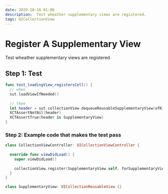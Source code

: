 ```yaml
---
date: 2020-10-16 01:06
description:  Test wheather supplementary views are registered.
tags: UICollectionView
---
```


# Register A Supplementary View

Test wheather supplementary views are registered

## Step 1: Test

```swift
func test_loadingView_registersCell() {
  // when
  sut.loadViewIfNeeded()
  
  // then
  let header = sut.collectionView.dequeueReusableSupplementaryView(ofKind: UICollectionView.elementKindSectionHeader, withReuseIdentifier: "Header", for: IndexPath(item: 0, section: 0))
  XCTAssertNotNil(header)
  XCTAssertTrue(header is SupplementaryView)
}
```

### Step 2: Example code that makes the test pass

```swift
class CollectionViewController: UICollectionViewController {
  
  override func viewDidLoad() {
    super.viewDidLoad()
    
    collectionView.register(SupplementaryView.self, forSupplementaryViewOfKind: UICollectionView.elementKindSectionHeader, withReuseIdentifier: "Header")
  }
}

class SupplementaryView: UICollectionReusableView {}
```

